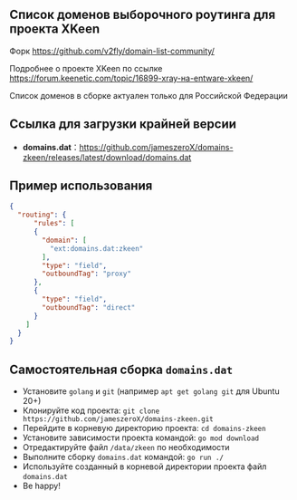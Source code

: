 ## Список доменов выборочного роутинга для проекта XKeen

Форк <https://github.com/v2fly/domain-list-community/>

Подробнее о проекте XKeen по ссылке <https://forum.keenetic.com/topic/16899-xray-на-entware-xkeen/>

Список доменов в сборке актуален только для Российской Федерации

## Ссылка для загрузки крайней версии

- **domains.dat**：<https://github.com/jameszeroX/domains-zkeen/releases/latest/download/domains.dat>

## Пример использования

```json
{
  "routing": {
      "rules": [
      {
        "domain": [
          "ext:domains.dat:zkeen"
        ],
        "type": "field",
        "outboundTag": "proxy"
      },
      {
        "type": "field",
        "outboundTag": "direct"
      }
    ]
  }
}
```

## Самостоятельная сборка `domains.dat`

- Установите `golang` и `git` (например `apt get golang git` для Ubuntu 20+)
- Клонируйте код проекта: `git clone https://github.com/jameszeroX/domains-zkeen.git`
- Перейдите в корневую директорию проекта: `cd domains-zkeen`
- Установите зависимости проекта командой: `go mod download`
- Отредактируйте файл `/data/zkeen` по необходимости
- Выполните сборку `domains.dat` командой: `go run ./`
- Используйте созданный в корневой директории проекта файл `domains.dat`
- Be happy!
